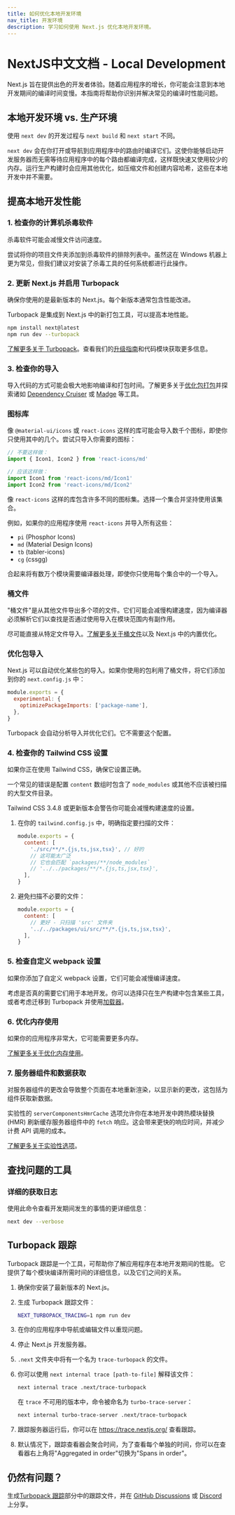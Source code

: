 ```yaml
---
title: 如何优化本地开发环境
nav_title: 开发环境
description: 学习如何使用 Next.js 优化本地开发环境。
---
```


# NextJS中文文档 - Local Development

Next.js 旨在提供出色的开发者体验。随着应用程序的增长，你可能会注意到本地开发期间的编译时间变慢。本指南将帮助你识别并解决常见的编译时性能问题。

## 本地开发环境 vs. 生产环境

使用 `next dev` 的开发过程与 `next build` 和 `next start` 不同。

`next dev` 会在你打开或导航到应用程序中的路由时编译它们。这使你能够启动开发服务器而无需等待应用程序中的每个路由都编译完成，这样既快速又使用较少的内存。运行生产构建时会应用其他优化，如压缩文件和创建内容哈希，这些在本地开发中并不需要。

## 提高本地开发性能

### 1. 检查你的计算机杀毒软件

杀毒软件可能会减慢文件访问速度。

尝试将你的项目文件夹添加到杀毒软件的排除列表中。虽然这在 Windows 机器上更为常见，但我们建议对安装了杀毒工具的任何系统都进行此操作。

### 2. 更新 Next.js 并启用 Turbopack

确保你使用的是最新版本的 Next.js。每个新版本通常包含性能改进。

Turbopack 是集成到 Next.js 中的新打包工具，可以提高本地性能。

```bash
npm install next@latest
npm run dev --turbopack
```

[了解更多关于 Turbopack]()。查看我们的[升级指南](/nextjs-cn/app/guides/upgrading/index)和代码模块获取更多信息。

### 3. 检查你的导入

导入代码的方式可能会极大地影响编译和打包时间。了解更多关于[优化包打包](/nextjs-cn/app/guides/package-bundling)并探索诸如 [Dependency Cruiser](https://github.com/sverweij/dependency-cruiser) 或 [Madge](https://github.com/pahen/madge) 等工具。

### 图标库

像 `@material-ui/icons` 或 `react-icons` 这样的库可能会导入数千个图标，即使你只使用其中的几个。尝试只导入你需要的图标：

```jsx
// 不要这样做：
import { Icon1, Icon2 } from 'react-icons/md'

// 应该这样做：
import Icon1 from 'react-icons/md/Icon1'
import Icon2 from 'react-icons/md/Icon2'
```

像 `react-icons` 这样的库包含许多不同的图标集。选择一个集合并坚持使用该集合。

例如，如果你的应用程序使用 `react-icons` 并导入所有这些：

- `pi` (Phosphor Icons)
- `md` (Material Design Icons)
- `tb` (tabler-icons)
- `cg` (cssgg)

合起来将有数万个模块需要编译器处理，即使你只使用每个集合中的一个导入。

### 桶文件

"桶文件"是从其他文件导出多个项的文件。它们可能会减慢构建速度，因为编译器必须解析它们以查找是否通过使用导入在模块范围内有副作用。

尽可能直接从特定文件导入。[了解更多关于桶文件](https://vercel.com/blog/how-we-optimized-package-imports-in-next-js)以及 Next.js 中的内置优化。

### 优化包导入

Next.js 可以自动优化某些包的导入。如果你使用的包利用了桶文件，将它们添加到你的 `next.config.js` 中：

```jsx
module.exports = {
  experimental: {
    optimizePackageImports: ['package-name'],
  },
}
```

Turbopack 会自动分析导入并优化它们。它不需要这个配置。

### 4. 检查你的 Tailwind CSS 设置

如果你正在使用 Tailwind CSS，确保它设置正确。

一个常见的错误是配置 `content` 数组时包含了 `node_modules` 或其他不应该被扫描的大型文件目录。

Tailwind CSS 3.4.8 或更新版本会警告你可能会减慢构建速度的设置。

1. 在你的 `tailwind.config.js` 中，明确指定要扫描的文件：

   ```jsx
   module.exports = {
     content: [
       './src/**/*.{js,ts,jsx,tsx}', // 好的
       // 这可能太广泛
       // 它也会匹配 `packages/**/node_modules`
       // '../../packages/**/*.{js,ts,jsx,tsx}',
     ],
   }
   ```

2. 避免扫描不必要的文件：

   ```jsx
   module.exports = {
     content: [
       // 更好 - 只扫描 'src' 文件夹
       '../../packages/ui/src/**/*.{js,ts,jsx,tsx}',
     ],
   }
   ```

### 5. 检查自定义 webpack 设置

如果你添加了自定义 webpack 设置，它们可能会减慢编译速度。

考虑是否真的需要它们用于本地开发。你可以选择只在生产构建中包含某些工具，或者考虑迁移到 Turbopack 并使用[加载器](/nextjs-cn/app/api-reference/config/next-config-js/turbopack#supported-loaders)。

### 6. 优化内存使用

如果你的应用程序非常大，它可能需要更多内存。

[了解更多关于优化内存使用](/nextjs-cn/app/guides/memory-usage)。

### 7. 服务器组件和数据获取

对服务器组件的更改会导致整个页面在本地重新渲染，以显示新的更改，这包括为组件获取新数据。

实验性的 `serverComponentsHmrCache` 选项允许你在本地开发中跨热模块替换 (HMR) 刷新缓存服务器组件中的 `fetch` 响应。这会带来更快的响应时间，并减少计费 API 调用的成本。

[了解更多关于实验性选项](/nextjs-cn/app/api-reference/config/next-config-js/serverComponentsHmrCache)。

## 查找问题的工具

### 详细的获取日志

使用此命令查看开发期间发生的事情的更详细信息：

```bash
next dev --verbose
```

## Turbopack 跟踪

Turbopack 跟踪是一个工具，可帮助你了解应用程序在本地开发期间的性能。
它提供了每个模块编译所需时间的详细信息，以及它们之间的关系。

1. 确保你安装了最新版本的 Next.js。
1. 生成 Turbopack 跟踪文件：

   ```bash
   NEXT_TURBOPACK_TRACING=1 npm run dev
   ```

1. 在你的应用程序中导航或编辑文件以重现问题。
1. 停止 Next.js 开发服务器。
1. `.next` 文件夹中将有一个名为 `trace-turbopack` 的文件。
1. 你可以使用 `next internal trace [path-to-file]` 解释该文件：

   ```bash
   next internal trace .next/trace-turbopack
   ```

   在 `trace` 不可用的版本中，命令被命名为 `turbo-trace-server`：

   ```bash
   next internal turbo-trace-server .next/trace-turbopack
   ```

1. 跟踪服务器运行后，你可以在 https://trace.nextjs.org/ 查看跟踪。
1. 默认情况下，跟踪查看器会聚合时间，为了查看每个单独的时间，你可以在查看器右上角将"Aggregated in order"切换为"Spans in order"。

## 仍然有问题？

生成[Turbopack 跟踪](#turbopack-tracing)部分中的跟踪文件，并在 [GitHub Discussions](https://github.com/vercel/next.js/discussions) 或 [Discord](https://nextjs.org/discord) 上分享。

